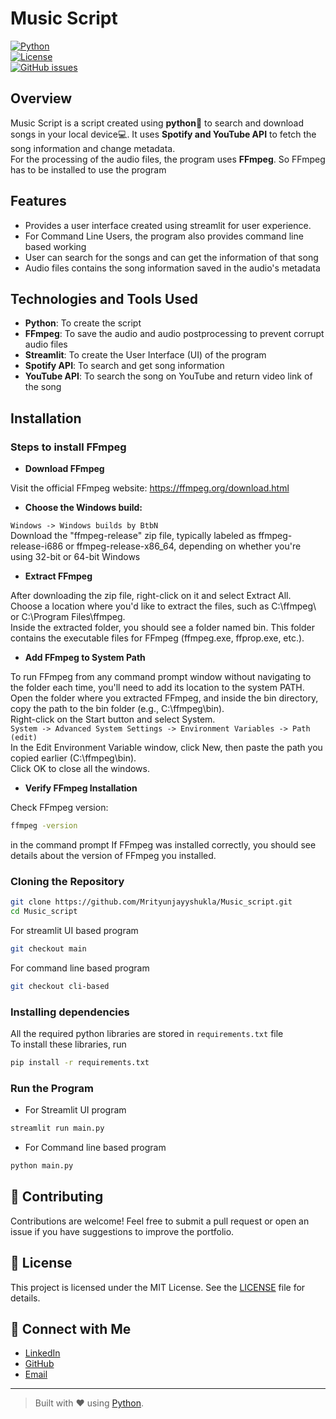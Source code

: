 # Music Script

[![Python](https://img.shields.io/badge/Python-%2302569B.svg?style=for-the-badge&logo=python&logoColor=lightblue)](https://python.org)  
[![License](https://img.shields.io/badge/License-MIT-green.svg)](LICENSE)  
[![GitHub issues](https://img.shields.io/github/issues/Mrityunjayyshukla/Music_Script.svg)](https://github.com/Mrityunjayyshukla/Music_Script/issues)

## Overview

Music Script is a script created using **python**🐍 to search and download songs in your local device💻. It uses **Spotify and YouTube API** to fetch the song information and change metadata.<br>
For the processing of the audio files, the program uses **FFmpeg**. So FFmpeg has to be installed to use the program

## Features

* Provides a user interface created using streamlit for user experience.
* For Command Line Users, the program also provides command line based working
* User can search for the songs and can get the information of that song
* Audio files contains the song information saved in the audio's metadata

## Technologies and Tools Used
- **Python**: To create the script
- **FFmpeg**: To save the audio and audio postprocessing to prevent corrupt audio files
- **Streamlit**: To create the User Interface (UI) of the program
- **Spotify API**: To search and get song information
- **YouTube API**: To search the song on YouTube and return video link of the song

## Installation
### Steps to install FFmpeg
- **Download FFmpeg**
  
Visit the official FFmpeg website: https://ffmpeg.org/download.html<br>
- **Choose the Windows build:**

`Windows -> Windows builds by BtbN`<br>
Download the "ffmpeg-release" zip file, typically labeled as ffmpeg-release-i686 or ffmpeg-release-x86_64, depending on whether you're using 32-bit or 64-bit Windows<br>
- **Extract FFmpeg**<br>

After downloading the zip file, right-click on it and select Extract All.<br>
Choose a location where you'd like to extract the files, such as C:\ffmpeg\ or C:\Program Files\ffmpeg\.<br>
Inside the extracted folder, you should see a folder named bin. This folder contains the executable files for FFmpeg (ffmpeg.exe, ffprop.exe, etc.).<br>
- **Add FFmpeg to System Path**
  
To run FFmpeg from any command prompt window without navigating to the folder each time, you'll need to add its location to the system PATH.<br>
Open the folder where you extracted FFmpeg, and inside the bin directory, copy the path to the bin folder (e.g., C:\ffmpeg\bin).<br>
Right-click on the Start button and select System.<br>
`System -> Advanced System Settings -> Environment Variables -> Path (edit)`<br>
In the Edit Environment Variable window, click New, then paste the path you copied earlier (C:\ffmpeg\bin).<br>
Click OK to close all the windows.<br>
- **Verify FFmpeg Installation**<br>

Check FFmpeg version:<br>
```bash
ffmpeg -version
```
in the command prompt
If FFmpeg was installed correctly, you should see details about the version of FFmpeg you installed.<br>

### Cloning the Repository
```bash
git clone https://github.com/Mrityunjayyshukla/Music_script.git
cd Music_script
```
For streamlit UI based program
```bash
git checkout main
```
For command line based program
```bash
git checkout cli-based
```

### Installing dependencies
All the required python libraries are stored in `requirements.txt` file<br>
To install these libraries, run
```bash
pip install -r requirements.txt
```

### Run the Program
- For Streamlit UI program
```bash
streamlit run main.py
```
- For Command line based program
```bash
python main.py
```

## 🤝 Contributing

Contributions are welcome! Feel free to submit a pull request or open an issue if you have suggestions to improve the portfolio.

## 📄 License

This project is licensed under the MIT License. See the [LICENSE](LICENSE) file for details.

## 💬 Connect with Me

- [LinkedIn](https://linkedin.com/in/mrityunjayyshukla)
- [GitHub](https://github.com/Mrityunjayyshukla)
- [Email](mailto:shuklamrityunjay60@gmail.com)

---

> Built with ❤️ using [Python](https://python.org/).
